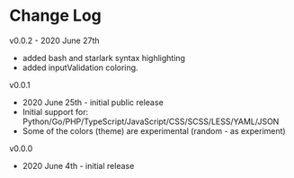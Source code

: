 # Change Log

v0.0.2 - 2020 June 27th
* added bash and starlark syntax highlighting
* added inputValidation coloring.

v0.0.1
* 2020 June 25th - initial public release
* Initial support for: Python/Go/PHP/TypeScript/JavaScript/CSS/SCSS/LESS/YAML/JSON
* Some of the colors (theme) are experimental (random - as experiment)

v0.0.0
* 2020 June 4th - initial release
